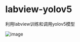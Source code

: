 # labview-yolov5
利用labview训练和调用yolov5模型



![image](https://user-images.githubusercontent.com/90588156/133016555-55aebf8a-5e51-4526-b567-45d9efbd1386.png)
